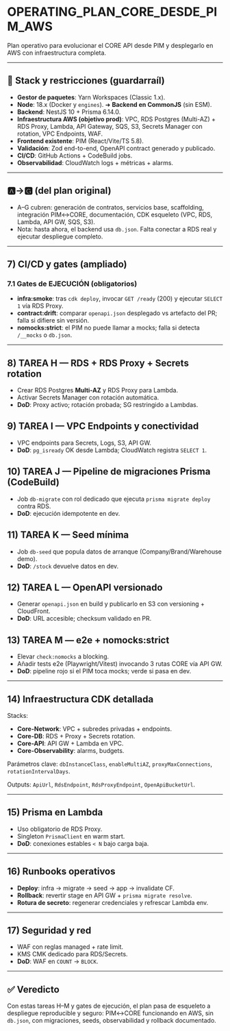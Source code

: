 # OPERATING_PLAN_CORE_DESDE_PIM_AWS

Plan operativo para evolucionar el CORE API desde PIM y desplegarlo en AWS con infraestructura completa.

---

## 🔧 Stack y restricciones (guardarraíl)

- **Gestor de paquetes**: Yarn Workspaces (Classic 1.x).
- **Node**: 18.x (Docker y `engines`). ➜ **Backend en CommonJS** (sin ESM).
- **Backend**: NestJS 10 + Prisma 6.14.0.
- **Infraestructura AWS (objetivo prod)**: VPC, RDS Postgres (Multi-AZ) + RDS Proxy, Lambda, API Gateway, SQS, S3, Secrets Manager con rotation, VPC Endpoints, WAF.
- **Frontend existente**: PIM (React/Vite/TS 5.8).
- **Validación**: Zod end-to-end, OpenAPI contract generado y publicado.
- **CI/CD**: GitHub Actions + CodeBuild jobs.
- **Observabilidad**: CloudWatch logs + métricas + alarms.

---

## 🅰️→🅶 (del plan original)
- A–G cubren: generación de contratos, servicios base, scaffolding, integración PIM↔CORE, documentación, CDK esqueleto (VPC, RDS, Lambda, API GW, SQS, S3).
- Nota: hasta ahora, el backend usa `db.json`. Falta conectar a RDS real y ejecutar despliegue completo.

---

## 7) CI/CD y gates (ampliado)

### 7.1 Gates de EJECUCIÓN (obligatorios)
- **infra:smoke**: tras `cdk deploy`, invocar `GET /ready` (200) y ejecutar `SELECT 1` vía RDS Proxy.
- **contract:drift**: comparar `openapi.json` desplegado vs artefacto del PR; falla si difiere sin versión.
- **nomocks:strict**: el PIM no puede llamar a mocks; falla si detecta `/__mocks` o `db.json`.

---

## 8) TAREA H — RDS + RDS Proxy + Secrets rotation
- Crear RDS Postgres **Multi-AZ** y RDS Proxy para Lambda.
- Activar Secrets Manager con rotación automática.
- **DoD**: Proxy activo; rotación probada; SG restringido a Lambdas.

## 9) TAREA I — VPC Endpoints y conectividad
- VPC endpoints para Secrets, Logs, S3, API GW.
- **DoD**: `pg_isready` OK desde Lambda; CloudWatch registra `SELECT 1`.

## 10) TAREA J — Pipeline de migraciones Prisma (CodeBuild)
- Job `db-migrate` con rol dedicado que ejecuta `prisma migrate deploy` contra RDS.
- **DoD**: ejecución idempotente en dev.

## 11) TAREA K — Seed mínima
- Job `db-seed` que popula datos de arranque (Company/Brand/Warehouse demo).
- **DoD**: `/stock` devuelve datos en dev.

## 12) TAREA L — OpenAPI versionado
- Generar `openapi.json` en build y publicarlo en S3 con versioning + CloudFront.
- **DoD**: URL accesible; checksum validado en PR.

## 13) TAREA M — e2e + nomocks:strict
- Elevar `check:nomocks` a blocking.
- Añadir tests e2e (Playwright/Vitest) invocando 3 rutas CORE vía API GW.
- **DoD**: pipeline rojo si el PIM toca mocks; verde si pasa en dev.

---

## 14) Infraestructura CDK detallada

Stacks:
- **Core-Network**: VPC + subredes privadas + endpoints.
- **Core-DB**: RDS + Proxy + Secrets rotation.
- **Core-API**: API GW + Lambda en VPC.
- **Core-Observability**: alarms, budgets.

Parámetros clave: `dbInstanceClass`, `enableMultiAZ`, `proxyMaxConnections`, `rotationIntervalDays`.

Outputs: `ApiUrl`, `RdsEndpoint`, `RdsProxyEndpoint`, `OpenApiBucketUrl`.

---

## 15) Prisma en Lambda
- Uso obligatorio de RDS Proxy.
- Singleton `PrismaClient` en warm start.
- **DoD**: conexiones estables `< N` bajo carga baja.

---

## 16) Runbooks operativos
- **Deploy**: infra → migrate → seed → app → invalidate CF.
- **Rollback**: revertir stage en API GW + `prisma migrate resolve`.
- **Rotura de secreto**: regenerar credenciales y refrescar Lambda env.

---

## 17) Seguridad y red
- WAF con reglas managed + rate limit.
- KMS CMK dedicado para RDS/Secrets.
- **DoD**: WAF en `COUNT` → `BLOCK`.

---

## ✅ Veredicto
Con estas tareas H–M y gates de ejecución, el plan pasa de esqueleto a despliegue reproducible y seguro: PIM↔CORE funcionando en AWS, sin `db.json`, con migraciones, seeds, observabilidad y rollback documentado.

